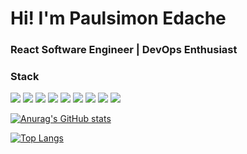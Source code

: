 # Hi! I'm Paulsimon Edache

### React Software Engineer | DevOps Enthusiast


<h3>Stack</h3>
<div>
  
<img src="https://img.icons8.com/color/48/000000/html-5--v1.png"/>
  
<img src="https://img.icons8.com/color/48/000000/css3.png"/>
  
<img src="https://img.icons8.com/color/48/000000/javascript--v2.png"/>
  
<img src="https://img.icons8.com/officel/48/000000/react.png"/>

<img src="https://img.icons8.com/color/48/000000/nodejs.png"/>
  
<img src="https://img.icons8.com/color/48/000000/typescript.png"/>
    
<img src="https://img.icons8.com/color/48/000000/flutter.png"/>
  
<img src="https://img.icons8.com/color/48/000000/redux.png"/>
  
<img src="https://img.icons8.com/color/48/000000/vue-js.png"/>
 
</div>



[![Anurag's GitHub stats](https://github-readme-stats.vercel.app/api?username=paultech4u&show_icons=true&theme=radical)](https://github.com/anuraghazra/github-readme-stats)

[![Top Langs](https://github-readme-stats.vercel.app/api/top-langs/?username=Vicviral&langs_count=10&layout=compact&show_icons=true&theme=dark)](https://github.com/anuraghazra/github-readme-stats)
